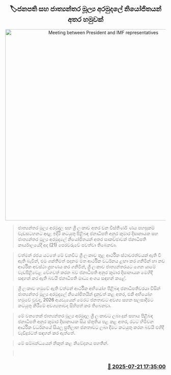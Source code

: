 <p align='center'><b><h2 align='center' title='Meeting between President and IMF representatives'>🏷ජනපති සහ ජාත්‍යන්තර මූල්‍ය අරමුදලේ නියෝජිතයන් අතර හමුවක්</h2></b></p>
<p align='center'><img src='https://helakuru.sgp1.cdn.digitaloceanspaces.com/esana/images/lib/anura-imf-iop.jpg' width='600' alt='Meeting between President and IMF representatives'></p>

> ජාත්‍යන්තර මූල්‍ය අරමුදල සහ ශ්‍රී ලංකාව අතර වන විස්තීර්ණ ණය පහසුකම් වැඩසටහනට අදාළ ඉදිරි කටයුතු පිළිබඳ ජනාධිපති අනුර කුමාර දිසානායක සහ ජාත්‍යන්තර මූල්‍ය අරමුදලේ නියෝජිතයන් අතර සාකච්ඡාවක් ජනාධිපති කාර්යාලයේදී අද (21) පෙරවරුවේ පවත්වා තිබෙනවා.

> වත්මන් රජය යටතේ මේ වනවිට ශ්‍රී ලංකාව තුළ ආර්ථික ස්ථාවරත්වයක් ඇති වී ඇති බැවින්, එම ශක්තිමත් පදනම මත ආර්ථික වර්ධනය ළඟා කර ගනිමින් හා නව ආර්ථික අවස්ථා ග්‍රහණය කර ගනිමින්, ශ්‍රී ලංකාව ජාත්‍යන්තරයට ගෙන යාමේ වැඩපිළිවෙළ වේගවත් කරන බව ජනාධිපති අනුර කුමාර දිසානායක මෙහිදී සඳහන් කර ඇති බවයි ජනාධිපති මාධ්‍ය අංශය සඳහන් කළේ.

> ශ්‍රී ලංකාව හමුවේ ඇති වත්මන් ආර්ථික අභියෝග පිළිබඳ ජනාධිපතිවරයා විසින් ජාත්‍යන්තර මූල්‍ය අරමුදලේ නියෝජිතයින් දැනුවත් කළ අතර, එකී අභියෝග හමුවේ වුවද, 2026 අයවැයෙන් මෙරට ජනතාවට අවශ්‍ය සහන සලසාදීමට කටයුතු කිරීමේ අවශ්‍යතාවද සිහිපත් කර තිබෙනවා.

> මේ වනතෙක් ජාත්‍යන්තර මූල්‍ය අරමුදල ශ්‍රී ලංකාවට ලබා දුන් සහාය පිළිබඳ ජනාධිපති අනුර කුමාර දිසානායක සිය ස්තුතිය පළ කළ අතර, රටට හිමිවන ආර්ථික වර්ධනයේ සියලු ප්‍රතිලාභ ජනතාවට ලබා දීමට කටයුතු කරන බවයි එහිදී වැඩිදුරටත් සඳහන් කර ඇත්තේ.

> මේ සම්බන්ධයෙන් නිකුත් කළ නිවේදනය පහතින්.

>  



<h3 align='right'><a href='https://www.helakuru.lk/esana/p/112043/'>📅 2025-07-21 17:35:00</a></h3>

